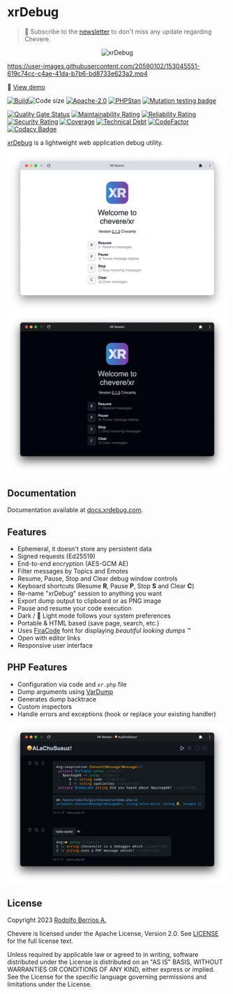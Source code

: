 # xrDebug

> 🔔 Subscribe to the [newsletter](https://chv.to/chevere-newsletter) to don't miss any update regarding Chevere.

<p align="center"><img alt="xrDebug" src="app/src/icon.svg" width="40%"></p>

https://user-images.githubusercontent.com/20590102/153045551-619c74cc-c4ae-41da-b7b6-bd8733e623a2.mp4

🦄 [View demo](https://user-images.githubusercontent.com/20590102/153045551-619c74cc-c4ae-41da-b7b6-bd8733e623a2.mp4)

[![Build](https://img.shields.io/github/actions/workflow/status/chevere/xrdebug/test.yml?branch=1.0&style=flat-square)](https://github.com/chevere/xrdebug/actions)![Code size](https://img.shields.io/github/languages/code-size/chevere/xrdebug?style=flat-square)
[![Apache-2.0](https://img.shields.io/github/license/chevere/xrdebug?style=flat-square)](LICENSE)
[![PHPStan](https://img.shields.io/badge/PHPStan-level%209-blueviolet?style=flat-square)](https://phpstan.org/)
[![Mutation testing badge](https://img.shields.io/endpoint?style=flat-square&url=https%3A%2F%2Fbadge-api.stryker-mutator.io%2Fgithub.com%2Fchevere%2Fxrdebug%2F1.0)](https://dashboard.stryker-mutator.io/reports/github.com/chevere/xrdebug/1.0)

[![Quality Gate Status](https://sonarcloud.io/api/project_badges/measure?project=chevere_xrdebug&metric=alert_status)](https://sonarcloud.io/dashboard?id=chevere_xrdebug)
[![Maintainability Rating](https://sonarcloud.io/api/project_badges/measure?project=chevere_xrdebug&metric=sqale_rating)](https://sonarcloud.io/dashboard?id=chevere_xrdebug)
[![Reliability Rating](https://sonarcloud.io/api/project_badges/measure?project=chevere_xrdebug&metric=reliability_rating)](https://sonarcloud.io/dashboard?id=chevere_xrdebug)
[![Security Rating](https://sonarcloud.io/api/project_badges/measure?project=chevere_xrdebug&metric=security_rating)](https://sonarcloud.io/dashboard?id=chevere_xrdebug)
[![Coverage](https://sonarcloud.io/api/project_badges/measure?project=chevere_xrdebug&metric=coverage)](https://sonarcloud.io/dashboard?id=chevere_xrdebug)
[![Technical Debt](https://sonarcloud.io/api/project_badges/measure?project=chevere_xrdebug&metric=sqale_index)](https://sonarcloud.io/dashboard?id=chevere_xrdebug)
[![CodeFactor](https://www.codefactor.io/repository/github/chevere/xrdebug/badge)](https://www.codefactor.io/repository/github/chevere/xrdebug)
[![Codacy Badge](https://app.codacy.com/project/badge/Grade/66dc8822bf674a08a43054b9a3700626)](https://app.codacy.com/gh/chevere/xrdebug/dashboard)

[xrDebug](https://docs.xrdebug.com/) is a lightweight web application debug utility.

<p align="center">
    <img alt="xrDebug light" src=".screen/xr-0.1.3-light-welcome.png">
    <img alt="xrDebug dark" src=".screen/xr-0.1.3-dark-welcome.png">
</p>

## Documentation

Documentation available at [docs.xrdebug.com](https://docs.xrdebug.com/).

## Features

* Ephemeral, it doesn't store any persistent data
* Signed requests (Ed25519)
* End-to-end encryption (AES-GCM AE)
* Filter messages by Topics and Emotes
* Resume, Pause, Stop and Clear debug window controls
* Keyboard shortcuts (Resume **R**, Pause **P**, Stop **S** and Clear **C**)
* Re-name "xrDebug" session to anything you want
* Export dump output to clipboard or as PNG image
* Pause and resume your code execution
* Dark / 🌝 Light mode follows your system preferences
* Portable & HTML based (save page, search, etc.)
* Uses [FiraCode](https://github.com/tonsky/FiraCode) font for displaying _beautiful looking dumps_ ™
* Open with editor links
* Responsive user interface

## PHP Features

* Configuration via code and `xr.php` file
* Dump arguments using [VarDump](https://chevere.org/packages/var-dump.html)
* Generates dump backtrace
* Custom inspectors
* Handle errors and exceptions (hook or replace your existing handler)

<p align="center">
    <img alt="xrDebug dark demo" src=".screen/xr-0.1.3-dark-demo.png">
</p>

## License

Copyright 2023 [Rodolfo Berrios A.](https://rodolfoberrios.com/)

Chevere is licensed under the Apache License, Version 2.0. See [LICENSE](LICENSE) for the full license text.

Unless required by applicable law or agreed to in writing, software distributed under the License is distributed on an "AS IS" BASIS, WITHOUT WARRANTIES OR CONDITIONS OF ANY KIND, either express or implied. See the License for the specific language governing permissions and limitations under the License.
